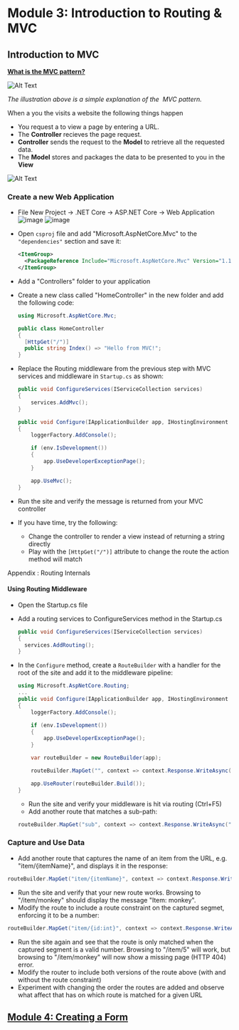 # Module 3: Introduction to Routing & MVC 

## Introduction to MVC 

**[What is the MVC pattern?](https://docs.asp.net/en/latest/mvc/overview.html)**

![Alt Text](https://github.com/LadyNaggaga/ASP.NETCoreMVA/blob/master/Images/MVC.png)

*The illustration above is a simple explanation of the  MVC pattern.*

When a you the visits a website the following things happen 
- You request a to view a page by entering a URL. 
- The **Controller** recieves the page request. 
- **Controller** sends the request to the **Model** to retrieve all the requested data.
- The **Model** stores and packages the data to be presented to you in the **View**

![Alt Text](https://github.com/LadyNaggaga/ASP.NETCoreMVA/blob/master/Images/MVCPattern.png)

### Create a new Web Application 
- File New Project -> .NET Core -> ASP.NET Core -> Web Application
  ![image](https://cloud.githubusercontent.com/assets/2546640/23097413/12b3d5de-f601-11e6-83e7-548dddd63159.png)
  ![image](https://cloud.githubusercontent.com/assets/2546640/23097436/ba329502-f601-11e6-99e6-2a6f21cd3193.png)
- Open `csproj` file and add "Microsoft.AspNetCore.Mvc" to the `"dependencies"` section and save it:

  ```XML
  <ItemGroup>
    <PackageReference Include="Microsoft.AspNetCore.Mvc" Version="1.1.1" />
  </ItemGroup>
  ```
- Add a "Controllers" folder to your application
- Create a new class called "HomeController" in the new folder and add the following code:

  ```c#
  using Microsoft.AspNetCore.Mvc;

  public class HomeController
  {
    [HttpGet("/")]
    public string Index() => "Hello from MVC!";
  }
  ```
- Replace the Routing middleware from the previous step with MVC services and middleware in `Startup.cs` as shown:

  ```C#
  public void ConfigureServices(IServiceCollection services)
  {
      services.AddMvc();
  }
  
  public void Configure(IApplicationBuilder app, IHostingEnvironment env, ILoggerFactory loggerFactory)
  {
      loggerFactory.AddConsole();

      if (env.IsDevelopment())
      {
          app.UseDeveloperExceptionPage();
      }

      app.UseMvc();
  }
  ```
- Run the site and verify the message is returned from your MVC controller
- If you have time, try the following:
  - Change the controller to render a view instead of returning a string directly
  - Play with the `[HttpGet("/")]` attribute to change the route the action method will match

Appendix : Routing Internals


#### Using Routing Middleware

- Open the Startup.cs file
- Add a routing services to ConfigureServices method in the Startup.cs
  ```C#
  public void ConfigureServices(IServiceCollection services)
  {
    services.AddRouting();
  }
  ```

- In the `Configure` method, create a `RouteBuilder` with a handler for the root of the site and add it to the middleware pipeline:
  
  ```C#
  using Microsoft.AspNetCore.Routing;
  ...
  public void Configure(IApplicationBuilder app, IHostingEnvironment env, ILoggerFactory loggerFactory)
  {
      loggerFactory.AddConsole();

      if (env.IsDevelopment())
      {
          app.UseDeveloperExceptionPage();
      }

      var routeBuilder = new RouteBuilder(app);

      routeBuilder.MapGet("", context => context.Response.WriteAsync("Hello from Routing!"));

      app.UseRouter(routeBuilder.Build());
  }
  ```
  - Run the site and verify your middleware is hit via routing (Ctrl+F5)
  - Add another route that matches a sub-path:

  ``` c#
  routeBuilder.MapGet("sub", context => context.Response.WriteAsync("Hello from sub!"));
  ```
  
### Capture and Use Data 
-  Add another route that captures the name of an item from the URL, e.g. "item/{itemName}", and displays it in the response:
  
  ``` c#
  routeBuilder.MapGet("item/{itemName}", context => context.Response.WriteAsync($"Item: {context.GetRouteValue("itemName")}"));
  ```
-  Run the site and verify that your new route works. Browsing to "/item/monkey" should display the message "Item: monkey".
-  Modify the route to include a route constraint on the captured segmet, enforcing it to be a number:
  
  ``` c#
  routeBuilder.MapGet("item/{id:int}", context => context.Response.WriteAsync($"Item ID: {context.GetRouteValue("id")}"));
  ```
-  Run the site again and see that the route is only matched when the captured segment is a valid number. Browsing to "/item/5" will work, but browsing to "/item/monkey" will now show a missing page (HTTP 404) error.
-  Modify the router to include both versions of the route above (with and without the route constraint)
-  Experiment with changing the order the routes are added and observe what affect that has on which route is matched for a given URL

## [Module 4: Creating a Form](https://github.com/microsoft-dx/aspnet-core-fundamentals-mva/blob/master/4.Form/README.md)
